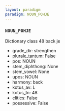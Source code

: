 ```yaml
---
layout: paradigm
paradigm: NOUN_POHJE
---
```

### ` NOUN_POHJE `

Dictionary class 48 back je
* grade_dir: strengthen
* plurale_tantum: False
* pos: NOUN
* stem_diphthong: None
* stem_vowel: None
* upos: NOUN
* harmony: back
* kotus_av: L
* kotus_tn: 48
* clitics: False
* possessive: False
